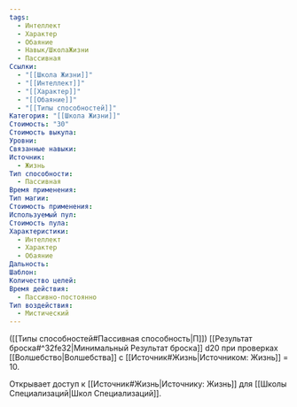 ```yaml
---
tags:
  - Интеллект
  - Характер
  - Обаяние
  - Навык/ШколаЖизни
  - Пассивная
Ссылки:
  - "[[Школа Жизни]]"
  - "[[Интеллект]]"
  - "[[Характер]]"
  - "[[Обаяние]]"
  - "[[Типы способностей]]"
Категория: "[[Школа Жизни]]"
Стоимость: "30"
Стоимость выкупа: 
Уровни: 
Связанные навыки: 
Источник:
  - Жизнь
Тип способности:
  - Пассивная
Время применения: 
Тип магии: 
Стоимость применения: 
Используемый пул: 
Стоимость пула: 
Характеристики:
  - Интеллект
  - Характер
  - Обаяние
Дальность: 
Шаблон: 
Количество целей: 
Время действия:
  - Пассивно-постоянно
Тип воздействия:
  - Мистический
---
```

([[Типы способностей#Пассивная способность|П]]) [[Результат броска#^32fe32|Минимальный Результат броска]] d20 при проверках [[Волшебство|Волшебства]] с [[Источник#Жизнь|Источником: Жизнь]] = 10. 

Открывает доступ к [[Источник#Жизнь|Источнику: Жизнь]] для [[Школы Специализаций|Школ Специализаций]]. 